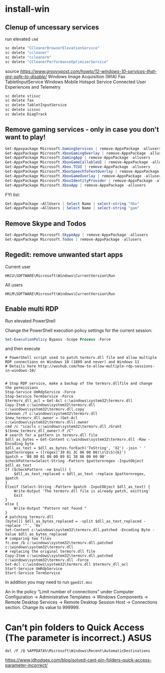 # install-win

## Clenup of uncessary services
run elevated `cmd`
```bat
sc delete "CCleanerBrowserElevationService"
sc delete "ccleaner"
sc delete "ccleanerm"
sc delete "CCleanerPerformanceOptimizerService"
```

source _https://www.groovypost.com/howto/12-windows-10-services-that-are-safe-to-disable/_
Windows Image Acquisition (WIA)
Fax
TabletInputService
Windows Mobile Hotspot Service
Connected User Experiences and Telemetry
```bat
sc delete stisvc
sc delete fax
sc delete TabletInputService
sc delete icssvc
sc delete DiagTrack
```

## Remove gaming services - **only** in case you don't want to play!
```powershell
Get-Appxpackage Microsoft.GamingServices | remove-AppxPackage -allusers
Get-AppxPackage Microsoft.XboxGamingOverlay | remove-AppxPackage -allusers
Get-AppxPackage Microsoft.GamingApp | remove-AppxPackage -allusers
Get-AppxPackage Microsoft.XboxGameCallableUI | remove-AppxPackage -allusers
Get-AppxPackage Microsoft.Xbox.TCUI | remove-AppxPackage -allusers
Get-AppxPackage Microsoft.XboxSpeechToTextOverlay | remove-AppxPackage -allusers
Get-AppxPackage Microsoft.XboxGameOverlay | remove-AppxPackage -allusers
Get-AppxPackage Microsoft.XboxIdentityProvider | remove-AppxPackage -allusers
Get-AppxPackage Microsoft.XboxApp | remove-AppxPackage -allusers
```
FYI list:
```powershell
Get-AppxPackage –AllUsers | Select Name | select-string "Xbo"
Get-AppxPackage –AllUsers | Select Name | select-string "gam"
```
## Remove Skype and Todos
```powershell
Get-AppxPackage Microsoft.SkypeApp | remove-AppxPackage -allusers
Get-AppxPackage Microsoft.Todos | remove-AppxPackage -allusers
```


## Regedit: remove unwanted start apps
Current user
```
HKCU\SOFTWARE\Microsoft\Windows\CurrentVersion\Run
```
All users
```
HKLM\SOFTWARE\Microsoft\Windows\CurrentVersion\Run
```
## Enable multi RDP

Run elevated PowerShell

Change the PowerShell execution policy settings for the current session:

```powershell
Set-ExecutionPolicy Bypass -Scope Process -Force
```

and then execute

```
# PowerShell script used to patch termsrv.dll file and allow multiple RDP connections on Windows 10 (1809 and never) and Windows 11 
# Details here http://woshub.com/how-to-allow-multiple-rdp-sessions-in-windows-10/


# Stop RDP service, make a backup of the termsrv.dllfile and change the permissions 
Stop-Service UmRdpService -Force
Stop-Service TermService -Force
$termsrv_dll_acl = Get-Acl c:\windows\system32\termsrv.dll
Copy-Item c:\windows\system32\termsrv.dll c:\windows\system32\termsrv.dll.copy
takeown /f c:\windows\system32\termsrv.dll
$new_termsrv_dll_owner = (Get-Acl c:\windows\system32\termsrv.dll).owner
cmd /c "icacls c:\windows\system32\termsrv.dll /Grant $($new_termsrv_dll_owner):F /C"
# search for a pattern in termsrv.dll file 
$dll_as_bytes = Get-Content c:\windows\system32\termsrv.dll -Raw -Encoding byte
$dll_as_text = $dll_as_bytes.forEach('ToString', 'X2') -join ' '
$patternregex = ([regex]'39 81 3C 06 00 00(\s\S\S){6}')
$patch = 'B8 00 01 00 00 89 81 38 06 00 00 90'
$checkPattern=Select-String -Pattern $patternregex -InputObject $dll_as_text
If ($checkPattern -ne $null) {
    $dll_as_text_replaced = $dll_as_text -replace $patternregex, $patch
}
Elseif (Select-String -Pattern $patch -InputObject $dll_as_text) {
    Write-Output 'The termsrv.dll file is already patch, exitting'
    Exit
}
else { 
    Write-Output "Pattern not found "
}
# patching termsrv.dll
[byte[]] $dll_as_bytes_replaced = -split $dll_as_text_replaced -replace '^', '0x'
Set-Content c:\windows\system32\termsrv.dll.patched -Encoding Byte -Value $dll_as_bytes_replaced
# comparing two files 
fc.exe /b c:\windows\system32\termsrv.dll.patched c:\windows\system32\termsrv.dll
# replacing the original termsrv.dll file 
Copy-Item c:\windows\system32\termsrv.dll.patched c:\windows\system32\termsrv.dll -Force
Set-Acl c:\windows\system32\termsrv.dll $termsrv_dll_acl
Start-Service UmRdpService
Start-Service TermService
```

In addition you may need to run `gpedit.msc`

An in the policy “Limit number of connections” under Computer Configuration -> Administrative Templates -> Windows Components -> Remote Desktop Services -> Remote Desktop Session Host -> Connections section. Change its value to 999999.

# Can’t pin folders to Quick Access (The parameter is incorrect.) ASUS
```
del /F /Q %APPDATA%\Microsoft\Windows\Recent\AutomaticDestinations
```
https://www.jdhodges.com/blog/solved-cant-pin-folders-quick-access-parameter-incorrect/

